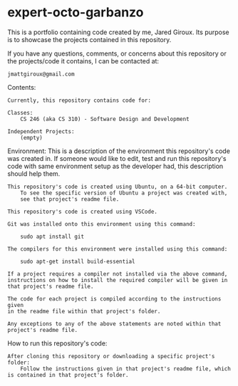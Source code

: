# expert-octo-garbanzo

This is a portfolio containing code created by me, Jared Giroux.
Its purpose is to showcase the projects contained in this repository.

If you have any questions, comments, or concerns about this repository or the projects/code it contains, 
I can be contacted at:

    jmattgiroux@gmail.com

Contents:

    Currently, this repository contains code for:

    Classes:
        CS 246 (aka CS 310) - Software Design and Development
        
    Independent Projects:
        (empty)
        
Environment:
    This is a description of the environment this repository's code was created in.
    If someone would like to edit, test and run this repository's code with same
    environment setup as the developer had, this description should help them.
   
    This repository's code is created using Ubuntu, on a 64-bit computer.
        To see the specific version of Ubuntu a project was created with, 
        see that project's readme file.
    
    This repository's code is created using VSCode.
    
    Git was installed onto this environment using this command:
    
        sudo apt install git
    
    The compilers for this environment were installed using this command:
        
        sudo apt-get install build-essential
        
    If a project requires a compiler not installed via the above command,
    instructions on how to install the required compiler will be given in
    that project's readme file.
    
    The code for each project is compiled according to the instructions given 
    in the readme file within that project's folder.
        
    Any exceptions to any of the above statements are noted within that project's readme file.

How to run this repository's code:
    
    After cloning this repository or downloading a specific project's folder:
        Follow the instructions given in that project's readme file, which is contained in that project's folder.

